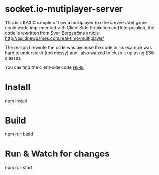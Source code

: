 # socket.io-mutiplayer-server
This is a BASIC sample of how a multiplayer (on the srever-side) game could work, implemented with Client Side Prediction and Interpolation, the code is rewritten from Sven Bergströms article: http://buildnewgames.com/real-time-multiplayer/

The reason I rewrote the code was because the code in his example was hard to understand (too messy) and I also wanted to clean it up using ES6 classes.

You can find the client-side code [HERE](https://github.com/emilsivervik/socket.io-mutiplayer-client)

# Install
npm install

# Build
npm run build

# Run & Watch for changes
npm run start

